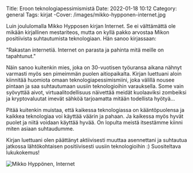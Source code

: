 Title: Eroon teknologiapessimismistä
Date: 2022-01-18 10:12
Category: general
Tags: kirjat
-Cover: /images/mikko-hypponen-internet.jpg

Luin joululomalla Mikko Hypposen kirjan Internet. Se ei välttämättä ole mikään kirjallinen mestariteos, mutta on kyllä pakko arvostaa Mikon positiivista suhtautumista teknologiaan. Hän sanoo kirjassaan:

"Rakastan internetiä. Internet on parasta ja pahinta mitä meille on tapahtunut."

Näin sanoo kuitenkin mies, joka on 30-vuotisen työuransa aikana nähnyt varmasti myös sen pimeimmän puolen aitiopaikalta. Kirjan luettuani aloin kiinnitää huomiota omaan teknologiapessimismiini, joka välillä nousee pintaan ja saa suhtautumaan uusiin teknologioihin varauksella. Some vain syövyttää aivot, virtuaalitodellisuus näivettää meidät kuolaaviksi zombeiksi ja kryptovaluutat imevät sähköä tarjoamatta mitään todellista hyötyä...

Pitää kuitenkin muistaa, että kaikessa teknologiassa on kääntöpuolensa ja kaikkea teknologiaa voi käyttää väärin ja pahaan. Ja kaikessa myös hyvät puolet ja niitä voidaan käyttää hyvää. On lopulta meistä itsestämme kiinni miten asiaan suhtaudumme.

Kirjan luettuani olen päättänyt aktiivisesti muuttaa asennettani ja suhtautua jatkossa lähtökohtaisen positiivisesti uusiin teknologioihin :) Suositeltava lukukokemus!

![Mikko Hyppönen, Internet](/images/mikko-hypponen-internet.jpg)
